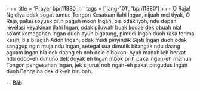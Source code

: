 +++
title = 'Prayer bpn11880 in '
tags = ['lang-101', 'bpn11880']
+++
O Raja! Ngidiya odak sogat tumue Tongon Kesatuan ilahi Ingan, nijuah mei tiyak, O Raja, pakai soyuak pi’in paguh moon Ingan, bia odak iyoh, ndu depan revelasi keyakinan ilahi Ingan, odak piluwah buak kodae dek obuah niat sa’ant kemegahan Ingan duoh ayuh bigatung, pimudi Ingan duoh rasa terima kasih, bia bilagah Adon Ingan, odak mudi pinyindik Sijati Ingan duoh odak sanggup ngin muja ndu Ingan, setegal sua dimutik bitangak ndu daang aguam Ingan bia dek daang eh noh doie dibokon. 
Ayuh manah leh berkat ndu odop-eh dimuno dek doyak eh Ingan mbok pilih pakai ngan-eh mamuh Tongon pengesahan Ingan, jek sijurus noh ngan-eh pakat pingudus Ingan duoh Bangsina dek dik-eh birubah.

-- Báb
